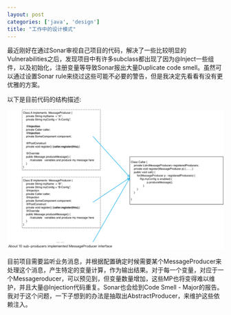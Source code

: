 ```yaml
---
layout: post
categories: ['java', 'design']
title: "工作中的设计模式"
---
```


最近刚好在通过Sonar审视自己项目的代码，解决了一些比较明显的Vulnerabilities之后，发现项目中有许多subclass都出现了因为@Inject一些组件，以及初始化，注册变量等导致Sonar报出大量Duplicate code smell。虽然可以通过设置Sonar rule来绕过这些可能不必要的警告，但是我决定先看看有没有更优雅的方案。

以下是目前代码的结构描述:
<!--more-->

<img src="/img/subclass_description.png" />

目前项目需要监听业务消息，并根据配置确定时候需要某个MessageProducer来处理这个消息，产生特定的变量计算，作为输出结果。对于每一个变量，对应于一个Messageroducer，可以预见到，但变量数量增加，这些MP也将变得难以维护，并且大量@Injection代码重复。Sonar也会给到Code Smell - Major的报告。
我对于这个问题，一下子想到的办法是抽取出AbstractProducer，来维护这些依赖注入。
